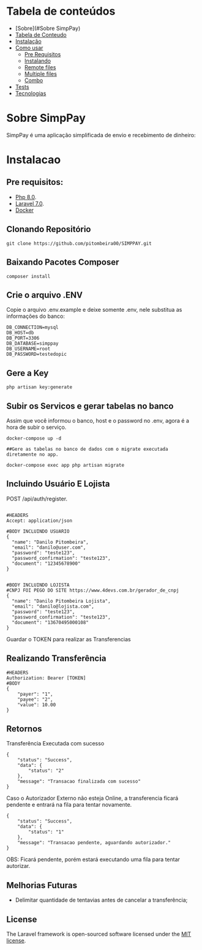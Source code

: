 
Tabela de conteúdos
=================
<!--ts-->
   * [Sobre](#Sobre SimpPay)
   * [Tabela de Conteudo](#tabela-de-conteudo)
   * [Instalação](#instalacao)
   * [Como usar](#como-usar)
      * [Pre Requisitos](#pre-requisitos)
      * [Instalando](#clone-repositorio)
      * [Remote files](#remote-files)
      * [Multiple files](#multiple-files)
      * [Combo](#combo)
   * [Tests](#testes)
   * [Tecnologias](#tecnologias)
<!--te-->

# Sobre SimpPay

SimpPay é uma aplicação simplificada de envio e recebimento de dinheiro:


# Instalacao

## Pre requisitos:

- [Php 8.0](https://www.php.net/releases/8.0/en.php).
- [Laravel 7.0](https://laravel.com/docs/7.x).
- [Docker](https://www.docker.com)


## Clonando Repositório

```
git clone https://github.com/pitombeira00/SIMPPAY.git
```

## Baixando Pacotes Composer
```
composer install
```

## Crie o arquivo .ENV 

Copie o arquivo .env.example e deixe somente .env, nele substitua as informações do banco:
```
DB_CONNECTION=mysql
DB_HOST=db
DB_PORT=3306
DB_DATABASE=simppay
DB_USERNAME=root
DB_PASSWORD=testedopic
```

## Gere a Key 
```
php artisan key:generate
```

## Subir os Servicos e gerar tabelas no banco

Assim que você informou o banco, host e o password no .env, agora é a hora de subir o serviço.
```
docker-compose up -d

##Gere as tabelas no banco de dados com o migrate executada diretamente no app.

docker-compose exec app php artisan migrate
```

## Incluindo Usuário E Lojista

POST /api/auth/register.
```

#HEADERS
Accept: application/json

#BODY INCLUINDO USUARIO
{
  "name": "Danilo Pitombeira",
  "email": "danilo@user.com",
  "password": "teste123",
  "password_confirmation": "teste123",
  "document": "12345678900"
}


#BODY INCLUINDO LOJISTA
#CNPJ FOI PEGO DO SITE https://www.4devs.com.br/gerador_de_cnpj
{
  "name": "Danilo Pitombeira Lojista",
  "email": "danilo@lojista.com",
  "password": "teste123",
  "password_confirmation": "teste123",
  "document": "13670495000108"
}
```

Guardar o TOKEN para realizar as Transferencias

## Realizando Transferência
```
#HEADERS
Authorization: Bearer [TOKEN]
#BODY
{
    "payer": "1",
    "payee": "2",
    "value": 10.00
}
```

## Retornos

Transferência Executada com sucesso
```
{
    "status": "Success",
    "data": {
        "status": "2"
    },
    "message": "Transacao finalizada com sucesso"
}
```

Caso o Autorizador Externo não esteja Online, a transferencia ficará pendente e entrará na fila para tentar novamente.
```
{
    "status": "Success",
    "data": {
        "status": "1"
    },
    "message": "Transacao pendente, aguardando autorizador."
}
```
OBS: Ficará pendente, porém estará executando uma fila para tentar autorizar.


## Melhorias Futuras

- Delimitar quantidade de tentavias antes de cancelar a transferência;

## License

The Laravel framework is open-sourced software licensed under the [MIT license](https://opensource.org/licenses/MIT).
